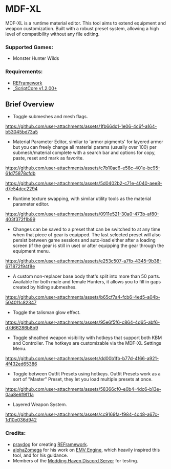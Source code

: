 # MDF-XL
MDF-XL is a runtime material editor. This tool aims to extend equipment and weapon customization. Built with a robust preset system, allowing a high level of compatibility without any file editing.
### Supported Games:
- Monster Hunter Wilds

### Requirements:
- [REFramework](https://github.com/praydog/REFramework-nightly/releases)
- [_ScriptCore v1.2.00+](https://github.com/alphazolam/_ScriptCore/tree/SILVER-Dev)

## Brief Overview
- Toggle submeshes and mesh flags.

https://github.com/user-attachments/assets/1fb66dc1-1e06-4c6f-a164-b53045bd73a5

- Material Parameter Editor, similar to 'armor pigments' for layered armor but you can freely change all material params (usually over 100) per submesh/material complete with a search bar and options for copy, paste, reset and mark as favorite.

https://github.com/user-attachments/assets/c7b10ac6-e58c-401e-bc95-61d75878cfdb

https://github.com/user-attachments/assets/5d0402b2-c71e-4040-aee8-d7e54dcc2294

- Runtime texture swapping, with similar utility tools as the material parameter editor.

https://github.com/user-attachments/assets/0911e521-30a0-473b-af80-403f372f1b99

- Changes can be saved to a preset that can be switched to at any time when that piece of gear is equipped. The last selected preset will also persist between game sessions and auto-load either after a loading screen (if the gear is still in use) or after equipping the gear through the equipment menu.

https://github.com/user-attachments/assets/e253c507-a7fb-4345-9b38-671872f94f8e

- A custom non-replacer base body that's split into more than 50 parts. Available for both male and female Hunters, it allows you to fill in gaps created by hiding submeshes.

https://github.com/user-attachments/assets/b65cf7a4-fcb6-4ed5-a04b-504011c82347

- Toggle the talisman glow effect.

https://github.com/user-attachments/assets/95e6f5f6-c864-4d65-abf6-d7d66286b8b9

- Toggle sheathed weapon visibility with hotkeys that support both KBM and Controller. The hotkeys are customizable via the MDF-XL Settings Menu.

https://github.com/user-attachments/assets/dd00b1fb-b77d-4f66-a921-4f432ed65386

- Toggle between Outfit Presets using hotkeys. Outfit Presets work as a sort of "Master" Preset, they let you load multiple presets at once.

https://github.com/user-attachments/assets/58366cf0-e0b4-4dc6-b13e-0aa8e6f9f11a

- Layered Weapon System.

https://github.com/user-attachments/assets/cc9169fa-f984-4c48-a67c-1d10e036d942

### Credits:
- [praydog](https://github.com/praydog) for creating [REFramework](https://github.com/praydog/REFramework).
- [alphaZomega](https://github.com/alphazolam) for his work on [EMV Engine](https://github.com/alphazolam/EMV-Engine), which heavily inspired this tool, and for his guidance.
- Members of the [Modding Haven Discord Server](https://discord.gg/modding-haven-718224210270617702) for testing.
